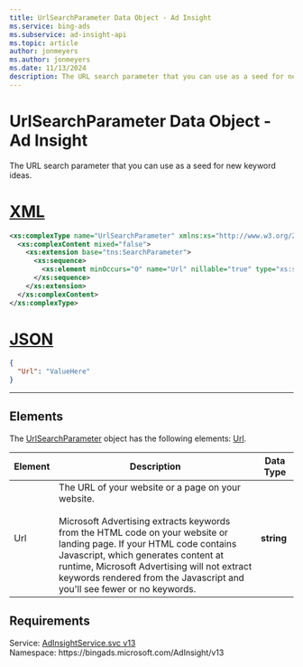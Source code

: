```yaml
---
title: UrlSearchParameter Data Object - Ad Insight
ms.service: bing-ads
ms.subservice: ad-insight-api
ms.topic: article
author: jonmeyers
ms.author: jonmeyers
ms.date: 11/13/2024
description: The URL search parameter that you can use as a seed for new keyword ideas.
---
```

# UrlSearchParameter Data Object - Ad Insight
The URL search parameter that you can use as a seed for new keyword ideas.

# [XML](#tab/xml)

```xml
<xs:complexType name="UrlSearchParameter" xmlns:xs="http://www.w3.org/2001/XMLSchema">
  <xs:complexContent mixed="false">
    <xs:extension base="tns:SearchParameter">
      <xs:sequence>
        <xs:element minOccurs="0" name="Url" nillable="true" type="xs:string" />
      </xs:sequence>
    </xs:extension>
  </xs:complexContent>
</xs:complexType>
```

# [JSON](#tab/json)

```json
{
  "Url": "ValueHere"
}
```

-----

## <a name="elements"></a>Elements

The [UrlSearchParameter](urlsearchparameter.md) object has the following elements: [Url](#url).

|Element|Description|Data Type|
|-----------|---------------|-------------|
|<a name="url"></a>Url|The URL of your website or a page on your website.<br/><br/>Microsoft Advertising extracts keywords from the HTML code on your website or landing page. If your HTML code contains Javascript, which generates content at runtime, Microsoft Advertising will not extract keywords rendered from the Javascript and you'll see fewer or no keywords.|**string**|

## Requirements
Service: [AdInsightService.svc v13](https://adinsight.api.bingads.microsoft.com/Api/Advertiser/AdInsight/v13/AdInsightService.svc)  
Namespace: https\://bingads.microsoft.com/AdInsight/v13  

